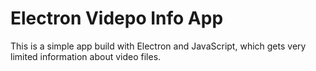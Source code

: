 # Electron Videpo Info App

This is a simple app build with Electron and JavaScript, which gets very limited information about video files.